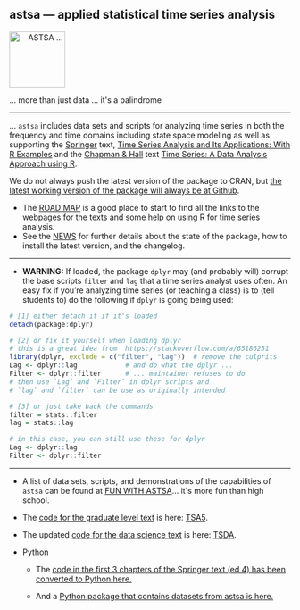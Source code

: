 

## astsa &mdash; applied statistical time series analysis

<img src="https://github.com/nickpoison/astsa/blob/master/fun_with_astsa/figs/astsa.gif" alt="&nbsp; &nbsp; ASTSA ..."  height="100">

... more than just data ... it's a palindrome

---

... `astsa` includes data sets and scripts for analyzing time series in both the frequency and time domains including state space modeling as well as supporting the [Springer](https://link.springer.com/book/9783031705830) text, [Time Series Analysis and Its Applications: With R Examples](https://github.com/nickpoison/tsa5/blob/main/textRcode.md)  and the [Chapman & Hall](https://www.routledge.com/Time-Series-A-Data-Analysis-Approach-Using-R/Shumway-Stoffer/p/book/9780367221096) text  [Time Series: A Data Analysis Approach using R](https://github.com/nickpoison/tsda/blob/main/Rcode.md). 




We do not always push the latest version of the package to CRAN, but [the latest working version of the package will always be at Github](https://github.com/nickpoison/astsa/).

* The [ROAD MAP](https://nickpoison.github.io/) is a good place to start to find all the links to the webpages for the texts and some help on using R for time series analysis. 
* See the [NEWS](https://github.com/nickpoison/astsa/blob/master/NEWS.md) for further details about the state of the package, how to install the latest version, and the changelog.

---

* __WARNING:__  If loaded, the package `dplyr` may (and probably will) corrupt the base scripts `filter` and `lag` that a time series analyst uses often. An easy fix if you’re analyzing time series (or teaching a class) is to (tell students to) do the following if `dplyr` is going being used:

```r
# [1] either detach it if it's loaded
detach(package:dplyr)  

# [2] or fix it yourself when loading dplyr 
# this is a great idea from  https://stackoverflow.com/a/65186251
library(dplyr, exclude = c("filter", "lag"))  # remove the culprits
Lag <- dplyr::lag            # and do what the dplyr ... 
Filter <- dplyr::filter      # ... maintainer refuses to do
# then use `Lag` and `Filter` in dplyr scripts and
# `lag` and `filter` can be use as originally intended

# [3] or just take back the commands
filter = stats::filter
lag = stats::lag

# in this case, you can still use these for dplyr
Lag <- dplyr::lag     
Filter <- dplyr::filter 
```

---


* A list of data sets, scripts, and demonstrations of the capabilities of `astsa` can be found  at [FUN WITH ASTSA](https://github.com/nickpoison/astsa/blob/master/fun_with_astsa/fun_with_astsa.md)...  it's more fun than high school.


* The [code for the graduate level text](https://github.com/nickpoison/tsa5/blob/master/textRcode.md) is here: [TSA5](https://github.com/nickpoison/tsa5/blob/master/textRcode.md).

* The updated [code for the data science text](https://github.com/nickpoison/tsda/blob/master/Rcode.md) is here: [TSDA](https://github.com/nickpoison/tsda/blob/master/Rcode.md).

* Python

   - The [code in the first 3 chapters of the Springer text (ed 4) has been converted to Python here.](https://github.com/borisgarbuzov/tsa4-python/tree/master/src) 

   - And a [Python package that contains datasets from astsa is here.](https://pypi.org/project/astsadata/)







